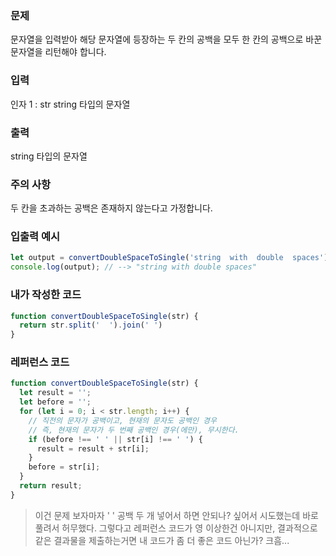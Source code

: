 ### 문제
문자열을 입력받아 해당 문자열에 등장하는 두 칸의 공백을 모두 한 칸의 공백으로 바꾼 문자열을 리턴해야 합니다.

### 입력
인자 1 : str
string 타입의 문자열

### 출력
string 타입의 문자열

### 주의 사항
두 칸을 초과하는 공백은 존재하지 않는다고 가정합니다.

### 입출력 예시
```js
let output = convertDoubleSpaceToSingle('string  with  double  spaces');
console.log(output); // --> "string with double spaces"
```

### 내가 작성한 코드
```js
function convertDoubleSpaceToSingle(str) {
  return str.split('  ').join(' ')
}
```

### 레퍼런스 코드
```js
function convertDoubleSpaceToSingle(str) {
  let result = '';
  let before = '';
  for (let i = 0; i < str.length; i++) {
    // 직전의 문자가 공백이고, 현재의 문자도 공백인 경우
    // 즉, 현재의 문자가 두 번째 공백인 경우(에만), 무시한다.
    if (before !== ' ' || str[i] !== ' ') {
      result = result + str[i];
    }
    before = str[i];
  }
  return result;
}
```

> 이건 문제 보자마자 '  ' 공백 두 개 넣어서 하면 안되나? 싶어서 시도했는데 바로 풀려서 허무했다.
그렇다고 레퍼런스 코드가 영 이상한건 아니지만, 결과적으로 같은 결과물을 제출하는거면 내 코드가 좀 더 좋은 코드 아닌가? 크흠...